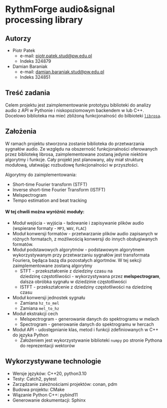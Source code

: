 # RythmForge audio&signal processing library

## Autorzy

- Piotr Patek
    - e-mail: piotr.patek.stud@pw.edu.pl
    - Indeks 324879
- Damian Baraniak
    - e-mail: damian.baraniak.stud@pw.edu.pl
    - Indeks 324851

## Treść zadania

Celem projektu jest zaimplementowanie prototypu biblioteki do analizy audio z API w Pythonie i niskopoziomowym backendem w lub C++. Docelowo biblioteka ma mieć zbliżoną funkcjonalność do bilbioteki [`librosa`](https://github.com/librosa/librosa).

## Założenia

W ramach projektu stworzona zostanie biblioteka do przetwarzania sygnałów audio. Ze względu na obszerność funkcjonalności oferowanych przez bibliotekę librosa, zaimplementowane zostaną jedynie niektóre algorytmy i funkcje. Cały projekt jest planowany, aby miał strukturę modułową, ułatwaijąc rozbudowę funkcjonalności w przyszłości.

Algorytmy do zaimplementowania:

- Short-time Fourier transform (STFT)
- Inverse short-time Fourier Transform (ISTFT)
- Melspectrogram
- Tempo estimation and beat tracking

#### W tej chwili można wyróżnić moduły:

- Moduł wejścia - wyjścia - ładowanie i zapisywanie plików audio (wspierane formaty - `MP3`, `WAV`, `FLAC`)
- Moduł konwersji formatów - przetwarzanie plików audio zapisanych w różnych formatach, z możliwością konwersji do innych obsługiwanych formatów.
- Moduł podstawowych algorytmów - podstawowym algorytmem wykorzystywanym przy przetwarzaniu sygnałów jest transformata Fouriera, będąca bazą dla pozostałych algortmów. W tej sekcji zaimplementowane zostaną algorytmy
    - STFT - przekształcenie z dziedziny czasu na dziedzinę częstotliwości - wykorzystywana przez **melspectrogram**, dalsza obróbka sygnału w dziedzinie częstotliwości
    - ISTFT - przekształcenie z dziedziny częstotliwości na dziedzinę czasu
- Moduł konwersji jednostek sygnału
    - Zamiana `hz_to_mel`
    - Zamiana `mel_to_hz`
- Moduł ekstrakcji cech
    - Melspectrogram - generowanie danych do spektrogramu w melach
    - Spectrogram - generowanie danych do spektrogramu w hercach
- Moduł API - udostępnianie klas, metod i funkcji zdefiniowanych w C++ do języka Python
    - Założeniem jest wykorzystywanie biblioteki `numpy` po stronie Pythona do reprezentacji wektorów

## Wykorzystywane technologie
- Wersje języków: C++20, python3.10
- Testy: Catch2, pytest
- Zarządzanie zależnościami projektów: conan, pdm
- Budowa projektu: CMake
- Wiązanie Python C++: pybind11
- Generowanie dokumentacji: Sphinx